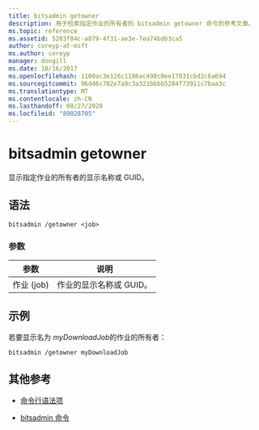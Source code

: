 ```yaml
---
title: bitsadmin getowner
description: 用于检索指定作业的所有者的 bitsadmin getowner 命令的参考文章。
ms.topic: reference
ms.assetid: 5203f84c-a879-4f31-ae3e-7ea74bd63ca5
author: coreyp-at-msft
ms.author: coreyp
manager: dongill
ms.date: 10/16/2017
ms.openlocfilehash: 1100ac3e126c1186ac498c0ee17831cbd2c6a694
ms.sourcegitcommit: 96d46c702e7a9c3a321bbbb5284f73911c7baa3c
ms.translationtype: MT
ms.contentlocale: zh-CN
ms.lasthandoff: 08/27/2020
ms.locfileid: "89028705"
---
```

# <a name="bitsadmin-getowner"></a>bitsadmin getowner

显示指定作业的所有者的显示名称或 GUID。

## <a name="syntax"></a>语法

```
bitsadmin /getowner <job>
```

### <a name="parameters"></a>参数

| 参数 | 说明 |
| -------------- | -------------- |
| 作业 (job) | 作业的显示名称或 GUID。 |

## <a name="examples"></a>示例

若要显示名为 *myDownloadJob*的作业的所有者：

```
bitsadmin /getowner myDownloadJob
```

## <a name="additional-references"></a>其他参考

- [命令行语法项](command-line-syntax-key.md)

- [bitsadmin 命令](bitsadmin.md)

